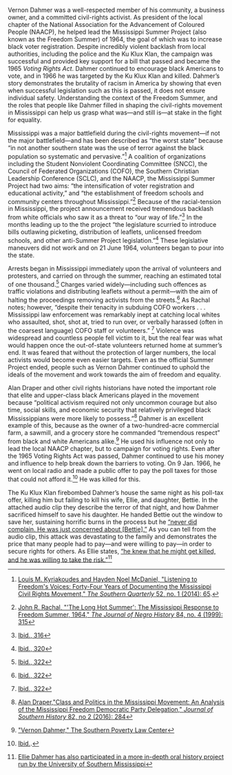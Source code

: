 

<div class="sidepanel">
              <!-- This is the div where all the popcorn action will hapen -->
              <div id="popcorn-container">
              </div>
            </div>

Vernon Dahmer was a well-respected member of his community, a business owner, and a committed civil-rights activist. As president of the local chapter of the National Association for the Advancement of Coloured People (NAACP), he helped lead the Mississippi Summer Project (also known as the Freedom Summer) of 1964, the goal of which was to increase black voter registration. Despite incredibly violent backlash from local authorities, including the police and the Ku Klux Klan, the campaign was successful and provided key support for a bill that passed and became the 1965 *Voting Rights Act*. Dahmer continued to encourage black Americans to vote, and in 1966 he was targeted by the Ku Klux Klan and killed. Dahmer’s story demonstrates the brutality of racism in America by showing that even when successful legislation such as this is passed, it does not ensure individual safety. Understanding the context of the Freedom Summer, and the roles that people like Dahmer filled in shaping the civil-rights movement in Mississippi can help us grasp what was—and still is—at stake in the fight for equality.

Mississippi was a major battlefield during the civil-rights movement—if not the major battlefield—and has been described as “the worst state” because “in not another southern state was the use of terror against the black population so systematic and pervasive.”[^1] A coalition of organizations including the Student Nonviolent Coordinating Committee (SNCC), the Council of Federated Organizations (COFO), the Southern Christian Leadership Conference (SCLC), and the NAACP, the Mississippi Summer Project had two aims: “the intensification of voter registration and educational activity,” and “the establishment of freedom schools and community centers throughout Mississippi.”[^2] Because of the racial-tension in Mississippi, the project announcement received tremendous backlash from white officials who saw it as a threat to “our way of life.”[^3] In the months leading up to the the project “the legislature scurried to introduce bills outlawing picketing, distribution of leaflets, unlicensed freedom schools, and other anti-Summer Project legislation.”[^4] These legislative maneuvers did not work and on 21 June 1964, volunteers began to pour into the state.

Arrests began in Mississippi immediately upon the arrival of volunteers and protesters, and carried on through the summer, reaching an estimated total of one thousand.[^5] Charges varied widely—including such offences as traffic violations and distributing leaflets without a permit—with the aim of halting the proceedings removing activists from the streets.[^6] As Rachal notes; however, “despite their tenacity in subduing COFO workers . . . Mississippi law enforcement was remarkably inept at catching local whites who assaulted, shot, shot at, tried to run over, or verbally harassed (often in the coarsest language) COFO staff or volunteers.” [^7] Violence was widespread and countless people fell victim to it, but the real fear was what would happen once the out-of-state volunteers returned home at summer’s end. It was feared that without the protection of larger numbers, the local activists would become even easier targets. Even as the official Summer Project ended, people such as Vernon Dahmer continued to uphold the ideals of the movement and work towards the aim of freedom and equality.

Alan Draper and other civil rights historians have noted the important role that elite and upper-class black Americans played in the movement because “political activism required not only uncommon courage but also time, social skills, and economic security that relatively privileged black Mississippians were more likely to possess.”[^8] Dahmer is an excellent example of this, because as the owner of a two-hundred-acre commercial farm, a sawmill, and a grocery store he commanded “tremendous respect” from black and white Americans alike.[^9] He used his influence not only to lead the local NAACP chapter, but to campaign for voting rights. Even after the 1965 Voting Rights Act was passed, Dahmer continued to use his money and influence to help break down the barriers to voting. On 9 Jan. 1966, he went on local radio and made a public offer to pay the poll taxes for those that could not afford it.[^10] He was killed for this.

The Ku Klux Klan firebombed Dahmer’s house the same night as his poll-tax offer, killing him but failing to kill his wife, Ellie, and daughter, Bettie. In the attached audio clip they describe the terror of that night, and how Dahmer sacrificed himself to save his daughter. He handed Bettie out the window to save her, sustaining horrific burns in the process but he <a href="#" onclick="javascript:seek(53)">“never did complain. He was just concerned about [Bettie].”</a> As you can tell from the audio clip, this attack was devastating to the family and demonstrates the price that many people had to pay—and were willing to pay—in order to secure rights for others. As Ellie states, <a href="#" onclick="javascript:seek(74)">“he knew that he might get killed, and he was willing to take the risk.”[^11]


 [^1]: [Louis M. Kyriakoudes and Hayden Noel McDaniel, "Listening to Freedom's Voices: Forty-Four Years of Documenting the Mississippi Civil Rights Movement," _The Southern Quarterly_ 52, no. 1 (2014): 65](http://muse.jhu.edu.myaccess.library.utoronto.ca/article/567250).
 [^2]: [John R. Rachal, "'The Long Hot Summer': The Mississippi Response to Freedom Summer, 1964," _The Journal of Negro History_ 84, no. 4 (1999): 315](http://www.jstor.org.myaccess.library.utoronto.ca/stable/pdf/2649035.pdf?refreqid=excelsior%3A87da9ac309c96d6740d6f6c2991be8f9)
 [^3]:[Ibid., 316](http://www.jstor.org.myaccess.library.utoronto.ca/stable/pdf/2649035.pdf?refreqid=excelsior%3A87da9ac309c96d6740d6f6c2991be8f9)
 [^4]: [Ibid., 320](http://www.jstor.org.myaccess.library.utoronto.ca/stable/pdf/2649035.pdf?refreqid=excelsior%3A87da9ac309c96d6740d6f6c2991be8f9)
 [^5]: [Ibid., 322](http://www.jstor.org.myaccess.library.utoronto.ca/stable/pdf/2649035.pdf?refreqid=excelsior%3A87da9ac309c96d6740d6f6c2991be8f9)
 [^6]: [Ibid., 322](http://www.jstor.org.myaccess.library.utoronto.ca/stable/pdf/2649035.pdf?refreqid=excelsior%3A87da9ac309c96d6740d6f6c2991be8f9)
 [^7]: [Ibid., 322](http://www.jstor.org.myaccess.library.utoronto.ca/stable/pdf/2649035.pdf?refreqid=excelsior%3A87da9ac309c96d6740d6f6c2991be8f9)
 [^8]: [Alan Draper,"Class and Politics in the Mississippi Movement: An Analysis of the Mississippi Freedom Democratic Party Delegation," _Journal of Southern History_ 82, no 2 (2016): 284](https://getit.library.utoronto.ca/index.php/oneclick?ctx_ver=Z39.88-2004&ctx_enc=info%3Aofi%2Fenc%3AUTF-8&rfr_id=info%3Asid%2Fsummon.serialssolutions.com&rft_val_fmt=info%3Aofi%2Ffmt%3Akev%3Amtx%3Ajournal&rft.genre=article&rft.atitle=Class+and+Politics+in+the+Mississippi+Movement%3A+An+Analysis+of+the+Mississippi+Freedom+Democratic+Party+Delegation&rft.jtitle=Journal+of+Southern+History&rft.au=Draper%2C+Alan&rft.date=2016&rft.pub=The+Southern+Historical+Association&rft.issn=0022-4642&rft.eissn=2325-6893&rft.volume=82&rft.issue=2&rft.spage=269&rft.epage=304&rft_id=info:doi/10.1353%2Fsoh.2016.0100&rft.externalDocID=616987_S2325689316200012)
 [^9]:["Vernon Dahmer," The Southern Poverty Law Center](https://www.splcenter.org/vernon-dahmer)
 [^10]:[Ibid.](https://www.splcenter.org/vernon-dahmer).
 [^11]:[Ellie Dahmer has also participated in a more in-depth oral history project run by the University of Southern Mississippi](http://digilib.usm.edu/cdm/ref/collection/coh/id/15828)
